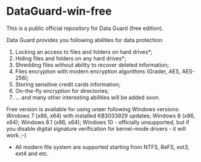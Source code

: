 # DataGuard-win-free
This is a public official repository for Data Guard (free edition).

Data Guard provides you following abilities for data protection:
  1. Locking an access to files and folders on hard drives*;
  2. Hiding files and folders on any hard drives*;
  3. Shredding files without ability to recover deleted information;
  4. Files encryption with modern encryption algorithms (Grader, AES, AES-256);
  5. Storing sensitive credit cards information;
  6. On-the-fly encryption for directories;
  7. ... and many other interesting abilities will be added soon.
  

Free version is available for using unвer following Windows versions:
  Windows 7 (x86, x64) with installed KB3033929 updates;
  Windows 8 (x86, x64);
  Windows 8.1 (x86, x64);
  Windows 10 - officially unsupported, but if you disable digital signature verification for kernel-mode drivers - it will work ;-)
  
  
  * All modern file system are supported starting from NTFS, ReFS, ext3, ext4 and etc.
